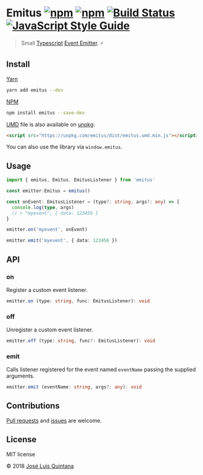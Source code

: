 # Emitus [![npm](https://img.shields.io/npm/v/emitus.svg)](https://www.npmjs.com/package/emitus) [![npm](https://img.shields.io/npm/dt/emitus.svg)](https://www.npmjs.com/package/emitus) [![Build Status](https://travis-ci.org/joseluisq/emitus.svg?branch=master)](https://travis-ci.org/joseluisq/emitus) [![JavaScript Style Guide](https://img.shields.io/badge/code%20style-standard-brightgreen.svg)](http://standardjs.com/)

> Small [Typescript](https://www.typescriptlang.org/) [Event Emitter](https://nodejs.org/api/events.html). :zap:

## Install

[Yarn](https://github.com/yarnpkg/)

```sh
yarn add emitus --dev
```

[NPM](https://www.npmjs.com/)

```sh
npm install emitus --save-dev
```

[UMD](https://github.com/umdjs/umd/) file is also available on [unpkg](https://unpkg.com):

```html
<script src="https://unpkg.com/emitus/dist/emitus.umd.min.js"></script>
```

You can also use the library via `window.emitus`.

## Usage

```ts
import { emitus, Emitus, EmitusListener } from 'emitus'

const emitter:Emitus = emitus()

const onEvent: EmitusListener = (type?: string, args?: any) => {
  console.log(type, args)
  // > "myevent", { data: 123456 }
}

emitter.on('myevent', onEvent)

emitter.emit('myevent', { data: 123456 })
```

## API

### on

Register a custom event listener.

```ts
emitter.on (type: string, func: EmitusListener): void
```

### off

Unregister a custom event listener.

```ts
emitter.off (type: string, func?: EmitusListener): void
```

### emit

Calls listener registered for the event named `eventName` passing the supplied arguments.

```ts
emitter.emit (eventName: string, args?: any): void
```

## Contributions
[Pull requests](https://github.com/joseluisq/emitus/pulls) and [issues](https://github.com/joseluisq/emitus/issues) are welcome.

## License
MIT license

© 2018 [José Luis Quintana](http://git.io/joseluisq)
